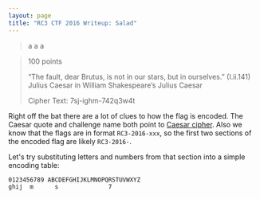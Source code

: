 ```yaml
---
layout: page
title: "RC3 CTF 2016 Writeup: Salad"
---
```


> a
> a
> a

> 100 points
>
> “The fault, dear Brutus, is not in our stars, but in ourselves.” (I.ii.141) Julius Caesar in William Shakespeare’s Julius Caesar
>
> Cipher Text: 7sj-ighm-742q3w4t

Right off the bat there are a lot of clues to how the flag is encoded. The Caesar quote and challenge name both point to [Caesar cipher](https://en.wikipedia.org/wiki/Caesar_cipher). Also we know that the flags are in format ```RC3-2016-xxx```, so the first two sections of the encoded flag are likely ```RC3-2016-```.

Let's try substituting letters and numbers from that section into a simple encoding table:

```
0123456789 ABCDEFGHIJKLMNOPQRSTUVWXYZ
ghij  m      s              7
```
